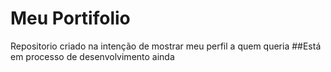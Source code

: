 # Meu Portifolio
 Repositorio criado na intenção de mostrar meu perfil a quem queria
 ##Está em processo de desenvolvimento ainda
